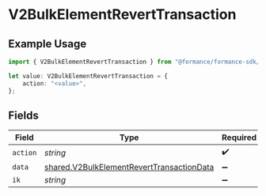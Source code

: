 # V2BulkElementRevertTransaction

## Example Usage

```typescript
import { V2BulkElementRevertTransaction } from "@formance/formance-sdk/sdk/models/shared";

let value: V2BulkElementRevertTransaction = {
    action: "<value>",
};
```

## Fields

| Field                                                                                                         | Type                                                                                                          | Required                                                                                                      | Description                                                                                                   |
| ------------------------------------------------------------------------------------------------------------- | ------------------------------------------------------------------------------------------------------------- | ------------------------------------------------------------------------------------------------------------- | ------------------------------------------------------------------------------------------------------------- |
| `action`                                                                                                      | *string*                                                                                                      | :heavy_check_mark:                                                                                            | N/A                                                                                                           |
| `data`                                                                                                        | [shared.V2BulkElementRevertTransactionData](../../../sdk/models/shared/v2bulkelementreverttransactiondata.md) | :heavy_minus_sign:                                                                                            | N/A                                                                                                           |
| `ik`                                                                                                          | *string*                                                                                                      | :heavy_minus_sign:                                                                                            | N/A                                                                                                           |